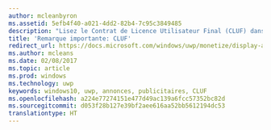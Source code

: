 ```yaml
---
author: mcleanbyron
ms.assetid: 5efb4f40-a021-4dd2-82b4-7c95c3849485
description: "Lisez le Contrat de Licence Utilisateur Final (CLUF) dans son intégralité pour connaître les informations importantes."
title: 'Remarque importante: CLUF'
redirect_url: https://docs.microsoft.com/windows/uwp/monetize/display-ads-in-your-app
ms.author: mcleans
ms.date: 02/08/2017
ms.topic: article
ms.prod: windows
ms.technology: uwp
keywords: windows10, uwp, annonces, publicitaires, CLUF
ms.openlocfilehash: a224e77274151e477d49ac139a6fcc57352bc82d
ms.sourcegitcommit: d053f28b127e39bf2aee616aa52bb5612194dc53
translationtype: HT
---
```

